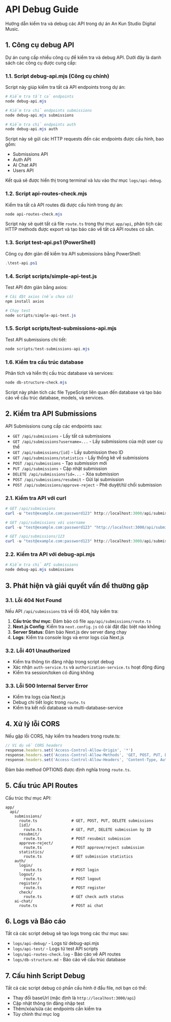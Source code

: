# API Debug Guide

Hướng dẫn kiểm tra và debug các API trong dự án An Kun Studio Digital Music.

## 1. Công cụ debug API

Dự án cung cấp nhiều công cụ để kiểm tra và debug API. Dưới đây là danh sách các công cụ được cung cấp:

### 1.1. Script debug-api.mjs (Công cụ chính)

Script này giúp kiểm tra tất cả API endpoints trong dự án:

```powershell
# Kiểm tra tất cả endpoints
node debug-api.mjs

# Kiểm tra chỉ endpoints submissions
node debug-api.mjs submissions

# Kiểm tra chỉ endpoints auth
node debug-api.mjs auth
```

Script này sẽ gửi các HTTP requests đến các endpoints được cấu hình, bao gồm:

- Submissions API
- Auth API
- AI Chat API
- Users API

Kết quả sẽ được hiển thị trong terminal và lưu vào thư mục `logs/api-debug`.

### 1.2. Script api-routes-check.mjs

Kiểm tra tất cả API routes đã được cấu hình trong dự án:

```powershell
node api-routes-check.mjs
```

Script này sẽ quét tất cả file `route.ts` trong thư mục `app/api`, phân tích các HTTP methods được export và tạo báo cáo về tất cả API routes có sẵn.

### 1.3. Script test-api.ps1 (PowerShell)

Công cụ đơn giản để kiểm tra API submissions bằng PowerShell:

```powershell
.\test-api.ps1
```

### 1.4. Script scripts/simple-api-test.js

Test API đơn giản bằng axios:

```powershell
# Cài đặt axios (nếu chưa có)
npm install axios

# Chạy test
node scripts/simple-api-test.js
```

### 1.5. Script scripts/test-submissions-api.mjs

Test API submissions chi tiết:

```powershell
node scripts/test-submissions-api.mjs
```

### 1.6. Kiểm tra cấu trúc database

Phân tích và hiển thị cấu trúc database và services:

```powershell
node db-structure-check.mjs
```

Script này phân tích các file TypeScript liên quan đến database và tạo báo cáo về cấu trúc database, models, và services.

## 2. Kiểm tra API Submissions

API Submissions cung cấp các endpoints sau:

- `GET /api/submissions` - Lấy tất cả submissions
- `GET /api/submissions?username=...` - Lấy submissions của một user cụ thể
- `GET /api/submissions/[id]` - Lấy submission theo ID
- `GET /api/submissions/statistics` - Lấy thống kê về submissions
- `POST /api/submissions` - Tạo submission mới
- `PUT /api/submissions` - Cập nhật submission
- `DELETE /api/submissions?id=...` - Xóa submission
- `POST /api/submissions/resubmit` - Gửi lại submission
- `POST /api/submissions/approve-reject` - Phê duyệt/từ chối submission

### 2.1. Kiểm tra API với curl

```powershell
# GET /api/submissions
curl -u "test@example.com:password123" http://localhost:3000/api/submissions

# GET /api/submissions với username
curl -u "test@example.com:password123" "http://localhost:3000/api/submissions?username=test"

# GET /api/submissions/123
curl -u "test@example.com:password123" http://localhost:3000/api/submissions/123
```

### 2.2. Kiểm tra API với debug-api.mjs

```powershell
# Kiểm tra chỉ API submissions
node debug-api.mjs submissions
```

## 3. Phát hiện và giải quyết vấn đề thường gặp

### 3.1. Lỗi 404 Not Found

Nếu API `/api/submissions` trả về lỗi 404, hãy kiểm tra:

1. **Cấu trúc thư mục**: Đảm bảo có file `app/api/submissions/route.ts`
2. **Next.js Config**: Kiểm tra `next.config.js` có cài đặt đặc biệt nào không
3. **Server Status**: Đảm bảo Next.js dev server đang chạy
4. **Logs**: Kiểm tra console logs và error logs của Next.js

### 3.2. Lỗi 401 Unauthorized

- Kiểm tra thông tin đăng nhập trong script debug
- Xác nhận `auth-service.ts` và `authorization-service.ts` hoạt động đúng
- Kiểm tra session/token có đúng không

### 3.3. Lỗi 500 Internal Server Error

- Kiểm tra logs của Next.js
- Debug chi tiết logic trong `route.ts`
- Kiểm tra kết nối database và multi-database-service

## 4. Xử lý lỗi CORS

Nếu gặp lỗi CORS, hãy kiểm tra headers trong route.ts:

```typescript
// Ví dụ về CORS headers
response.headers.set('Access-Control-Allow-Origin', '*')
response.headers.set('Access-Control-Allow-Methods', 'GET, POST, PUT, DELETE, OPTIONS')
response.headers.set('Access-Control-Allow-Headers', 'Content-Type, Authorization')
```

Đảm bảo method OPTIONS được định nghĩa trong `route.ts`.

## 5. Cấu trúc API Routes

Cấu trúc thư mục API:

```
app/
  api/
    submissions/
      route.ts               # GET, POST, PUT, DELETE submissions
      [id]/
        route.ts             # GET, PUT, DELETE submission by ID
      resubmit/
        route.ts             # POST resubmit submission
      approve-reject/
        route.ts             # POST approve/reject submission
      statistics/
        route.ts             # GET submission statistics
    auth/
      login/
        route.ts             # POST login
      logout/
        route.ts             # POST logout
      register/
        route.ts             # POST register
      check/
        route.ts             # GET check auth status
    ai-chat/
      route.ts               # POST ai chat
```

## 6. Logs và Báo cáo

Tất cả các script debug sẽ tạo logs trong các thư mục sau:

- `logs/api-debug/` - Logs từ debug-api.mjs
- `logs/api-test/` - Logs từ test API scripts
- `logs/api-routes-check.log` - Báo cáo về API routes
- `logs/db-structure.md` - Báo cáo về cấu trúc database

## 7. Cấu hình Script Debug

Tất cả các script debug có phần cấu hình ở đầu file, nơi bạn có thể:

- Thay đổi baseUrl (mặc định là `http://localhost:3000/api`)
- Cập nhật thông tin đăng nhập test
- Thêm/xóa/sửa các endpoints cần kiểm tra
- Tùy chỉnh thư mục log
